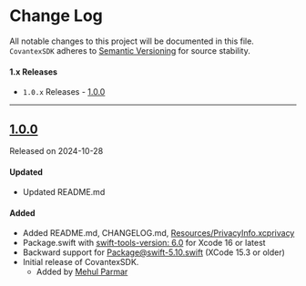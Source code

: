 # Change Log

All notable changes to this project will be documented in this file.
`CovantexSDK` adheres to [Semantic Versioning](https://semver.org/) for source stability.

#### 1.x Releases

- `1.0.x` Releases - [1.0.0](#100)

---

## [1.0.0](https://github.com/parmar-mehul/CovantexSDK/releases/tag/1.0.0)

Released on 2024-10-28
  
#### Updated
- Updated README.md

#### Added
- Added README.md, CHANGELOG.md, [Resources/PrivacyInfo.xcprivacy](https://developer.apple.com/documentation/bundleresources/privacy_manifest_files)
- Package.swift with [swift-tools-version: 6.0](https://www.swift.org/migration/documentation/swift-6-concurrency-migration-guide/swift6mode/) for Xcode 16 or latest
- Backward support for Package@swift-5.10.swift (XCode 15.3 or older)
- Initial release of CovantexSDK.
  - Added by [Mehul Parmar](https://github.com/parmar-mehul)
